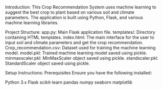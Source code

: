 Introduction:
This Crop Recommendation System uses machine learning to suggest the best crop to plant based on various soil and climate parameters. The application is built using Python, Flask, and various machine learning libraries.

Project Structure:
app.py: Main Flask application file.
templates/: Directory containing HTML templates.
index.html: The main interface for the user to input soil and climate parameters and get the crop recommendation.
Crop_recommendation.csv: Dataset used for training the machine learning model.
model.pkl: Trained machine learning model saved using pickle.
minmaxscaler.pkl: MinMaxScaler object saved using pickle.
standscaler.pkl: StandardScaler object saved using pickle.

Setup Instructions:
Prerequisites
Ensure you have the following installed:

Python 3.x
Flask
scikit-learn
pandas
numpy
seaborn
matplotlib
